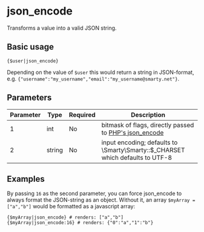 # json_encode

Transforms a value into a valid JSON string.

## Basic usage
```smarty
{$user|json_encode}
```
Depending on the value of `$user` this would return a string in JSON-format, e.g. `{"username":"my_username","email":"my_username@smarty.net"}`.


## Parameters

| Parameter | Type   | Required | Description                                                                               |
|-----------|--------|----------|-------------------------------------------------------------------------------------------|
| 1         | int    | No       | bitmask of flags, directly passed to [PHP's json_encode](https://www.php.net/json_encode) |
| 2         | string | No       | input encoding; defaults to \Smarty\Smarty::$_CHARSET which defaults to UTF-8             |


## Examples

By passing `16` as the second parameter, you can force json_encode to always format the JSON-string as an object.
Without it, an array `$myArray = ["a","b"]` would be formatted as a javascript array: 

```smarty
{$myArray|json_encode} # renders: ["a","b"]
{$myArray|json_encode:16} # renders: {"0":"a","1":"b"}
```
